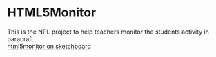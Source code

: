 # HTML5Monitor
This is the NPL project to help teachers monitor the students activity in paracraft.  
[html5monitor on sketchboard](https://sketchboard.me/JzZsvxMgocVo#)
